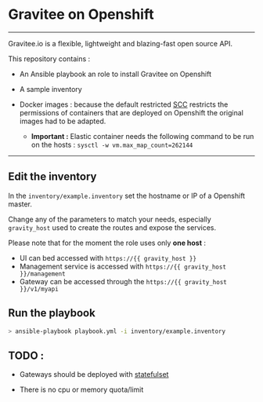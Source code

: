 # Gravitee on Openshift

----

Gravitee.io is a flexible, lightweight and blazing-fast open source API.

This repository contains :

* An Ansible playbook an role to install Gravitee on Openshift

* A sample inventory

* Docker images : because the default restricted [SCC](https://docs.openshift.com/container-platform/3.6/admin_guide/manage_scc.html) restricts the permissions of containers that are deployed on Openshift the original images had to be adapted.

  * **Important :** Elastic container needs the following command to be run on the hosts : `sysctl -w vm.max_map_count=262144`

----

## Edit the inventory

In the `inventory/example.inventory` set the hostname or IP of a Openshift master.

Change any of the parameters to match your needs, especially `gravity_host` used to create the routes and expose the services.

Please note that for the moment the role uses only **one host** :

* UI can bed accessed with `https://{{ gravity_host }}`
* Management service is accessed with `https://{{ gravity_host }}/management`
* Gateway can be accessed through the `https://{{ gravity_host }}/v1/myapi`

## Run the playbook

```bash
> ansible-playbook playbook.yml -i inventory/example.inventory
```

## TODO :

* Gateways should be deployed with [statefulset](https://kubernetes.io/docs/concepts/workloads/controllers/statefulset/)

* There is no cpu or memory quota/limit